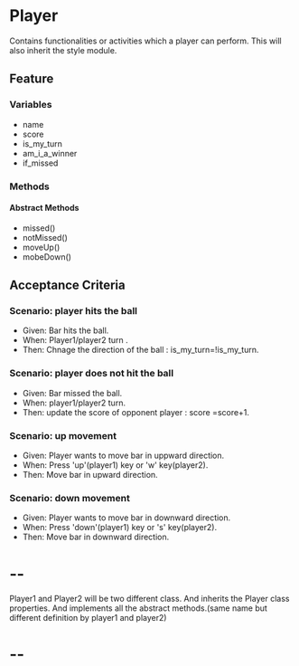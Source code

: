 # Player
  Contains functionalities or activities which a player can perform.
  This will also inherit the style module.
  
## Feature

### Variables
- name
- score
- is_my_turn
- am_i_a_winner
- if_missed

### Methods

#### Abstract Methods
- missed()
- notMissed()
- moveUp()
- mobeDown()

## Acceptance Criteria

### Scenario: player hits the ball
- Given: Bar hits the ball. 
- When: Player1/player2 turn .
- Then: Chnage the direction of the ball : is_my_turn=!is_my_turn.

### Scenario: player does not hit the ball
- Given: Bar missed the ball. 
- When: player1/player2 turn.
- Then: update the score of opponent player : score =score+1.

### Scenario: up movement
- Given: Player wants to move bar in uppward direction. 
- When: Press 'up'(player1) key or 'w' key(player2).
- Then: Move bar in upward direction.

### Scenario: down movement
- Given: Player wants to move bar in downward direction. 
- When: Press 'down'(player1) key or 's' key(player2).
- Then: Move bar in downward direction.

# --
Player1 and Player2 will be two different class. 
And inherits the Player class properties. 
And implements all the abstract methods.(same name but different definition by player1 and player2)
# --
